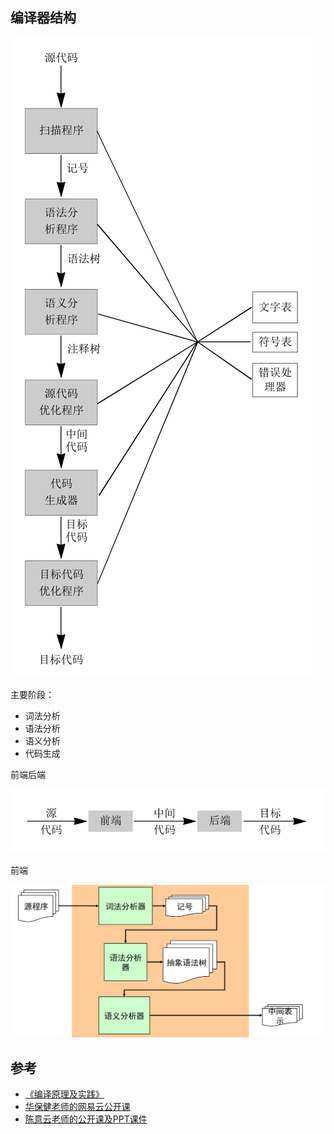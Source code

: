 

## 编译器结构



![阶段](img/phase.png)

主要阶段：



* 词法分析
* 语法分析
* 语义分析
* 代码生成



前端后端



![](img\fontback.png)

前端

![](img/front.png)





## 参考

* [《编译原理及实践》](https://book.douban.com/subject/6982310/)
* [华保健老师的网易云公开课](https://mooc.study.163.com/learn/1000002001#/learn/announce)
* [陈意云老师的公开课及PPT课件](https://www.bilibili.com/video/BV1RW411v7R7)